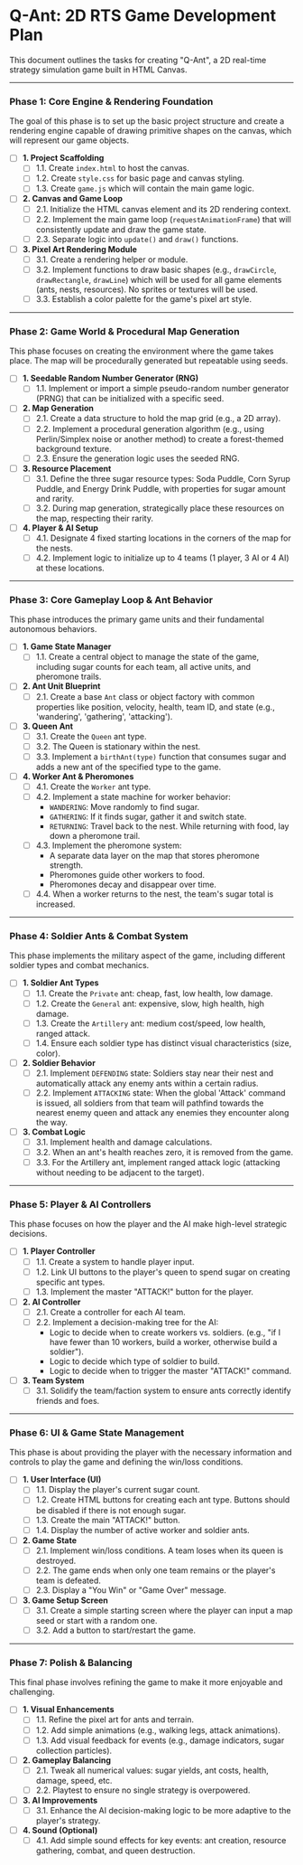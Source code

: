 # Q-Ant: 2D RTS Game Development Plan

This document outlines the tasks for creating "Q-Ant", a 2D real-time strategy simulation game built in HTML Canvas.

---

### Phase 1: Core Engine & Rendering Foundation

The goal of this phase is to set up the basic project structure and create a rendering engine capable of drawing primitive shapes on the canvas, which will represent our game objects.

- [ ] **1. Project Scaffolding**
    - [ ] 1.1. Create `index.html` to host the canvas.
    - [ ] 1.2. Create `style.css` for basic page and canvas styling.
    - [ ] 1.3. Create `game.js` which will contain the main game logic.
- [ ] **2. Canvas and Game Loop**
    - [ ] 2.1. Initialize the HTML canvas element and its 2D rendering context.
    - [ ] 2.2. Implement the main game loop (`requestAnimationFrame`) that will consistently update and draw the game state.
    - [ ] 2.3. Separate logic into `update()` and `draw()` functions.
- [ ] **3. Pixel Art Rendering Module**
    - [ ] 3.1. Create a rendering helper or module.
    - [ ] 3.2. Implement functions to draw basic shapes (e.g., `drawCircle`, `drawRectangle`, `drawLine`) which will be used for all game elements (ants, nests, resources). No sprites or textures will be used.
    - [ ] 3.3. Establish a color palette for the game's pixel art style.

---

### Phase 2: Game World & Procedural Map Generation

This phase focuses on creating the environment where the game takes place. The map will be procedurally generated but repeatable using seeds.

- [ ] **1. Seedable Random Number Generator (RNG)**
    - [ ] 1.1. Implement or import a simple pseudo-random number generator (PRNG) that can be initialized with a specific seed.
- [ ] **2. Map Generation**
    - [ ] 2.1. Create a data structure to hold the map grid (e.g., a 2D array).
    - [ ] 2.2. Implement a procedural generation algorithm (e.g., using Perlin/Simplex noise or another method) to create a forest-themed background texture.
    - [ ] 2.3. Ensure the generation logic uses the seeded RNG.
- [ ] **3. Resource Placement**
    - [ ] 3.1. Define the three sugar resource types: Soda Puddle, Corn Syrup Puddle, and Energy Drink Puddle, with properties for sugar amount and rarity.
    - [ ] 3.2. During map generation, strategically place these resources on the map, respecting their rarity.
- [ ] **4. Player & AI Setup**
    - [ ] 4.1. Designate 4 fixed starting locations in the corners of the map for the nests.
    - [ ] 4.2. Implement logic to initialize up to 4 teams (1 player, 3 AI or 4 AI) at these locations.

---

### Phase 3: Core Gameplay Loop & Ant Behavior

This phase introduces the primary game units and their fundamental autonomous behaviors.

- [ ] **1. Game State Manager**
    - [ ] 1.1. Create a central object to manage the state of the game, including sugar counts for each team, all active units, and pheromone trails.
- [ ] **2. Ant Unit Blueprint**
    - [ ] 2.1. Create a base `Ant` class or object factory with common properties like position, velocity, health, team ID, and state (e.g., 'wandering', 'gathering', 'attacking').
- [ ] **3. Queen Ant**
    - [ ] 3.1. Create the `Queen` ant type.
    - [ ] 3.2. The Queen is stationary within the nest.
    - [ ] 3.3. Implement a `birthAnt(type)` function that consumes sugar and adds a new ant of the specified type to the game.
- [ ] **4. Worker Ant & Pheromones**
    - [ ] 4.1. Create the `Worker` ant type.
    - [ ] 4.2. Implement a state machine for worker behavior:
        - `WANDERING`: Move randomly to find sugar.
        - `GATHERING`: If it finds sugar, gather it and switch state.
        - `RETURNING`: Travel back to the nest. While returning with food, lay down a pheromone trail.
    - [ ] 4.3. Implement the pheromone system:
        - A separate data layer on the map that stores pheromone strength.
        - Pheromones guide other workers to food.
        - Pheromones decay and disappear over time.
    - [ ] 4.4. When a worker returns to the nest, the team's sugar total is increased.

---

### Phase 4: Soldier Ants & Combat System

This phase implements the military aspect of the game, including different soldier types and combat mechanics.

- [ ] **1. Soldier Ant Types**
    - [ ] 1.1. Create the `Private` ant: cheap, fast, low health, low damage.
    - [ ] 1.2. Create the `General` ant: expensive, slow, high health, high damage.
    - [ ] 1.3. Create the `Artillery` ant: medium cost/speed, low health, ranged attack.
    - [ ] 1.4. Ensure each soldier type has distinct visual characteristics (size, color).
- [ ] **2. Soldier Behavior**
    - [ ] 2.1. Implement `DEFENDING` state: Soldiers stay near their nest and automatically attack any enemy ants within a certain radius.
    - [ ] 2.2. Implement `ATTACKING` state: When the global 'Attack' command is issued, all soldiers from that team will pathfind towards the nearest enemy queen and attack any enemies they encounter along the way.
- [ ] **3. Combat Logic**
    - [ ] 3.1. Implement health and damage calculations.
    - [ ] 3.2. When an ant's health reaches zero, it is removed from the game.
    - [ ] 3.3. For the Artillery ant, implement ranged attack logic (attacking without needing to be adjacent to the target).

---

### Phase 5: Player & AI Controllers

This phase focuses on how the player and the AI make high-level strategic decisions.

- [ ] **1. Player Controller**
    - [ ] 1.1. Create a system to handle player input.
    - [ ] 1.2. Link UI buttons to the player's queen to spend sugar on creating specific ant types.
    - [ ] 1.3. Implement the master "ATTACK!" button for the player.
- [ ] **2. AI Controller**
    - [ ] 2.1. Create a controller for each AI team.
    - [ ] 2.2. Implement a decision-making tree for the AI:
        - Logic to decide when to create workers vs. soldiers. (e.g., "if I have fewer than 10 workers, build a worker, otherwise build a soldier").
        - Logic to decide which type of soldier to build.
        - Logic to decide when to trigger the master "ATTACK!" command.
- [ ] **3. Team System**
    - [ ] 3.1. Solidify the team/faction system to ensure ants correctly identify friends and foes.

---

### Phase 6: UI & Game State Management

This phase is about providing the player with the necessary information and controls to play the game and defining the win/loss conditions.

- [ ] **1. User Interface (UI)**
    - [ ] 1.1. Display the player's current sugar count.
    - [ ] 1.2. Create HTML buttons for creating each ant type. Buttons should be disabled if there is not enough sugar.
    - [ ] 1.3. Create the main "ATTACK!" button.
    - [ ] 1.4. Display the number of active worker and soldier ants.
- [ ] **2. Game State**
    - [ ] 2.1. Implement win/loss conditions. A team loses when its queen is destroyed.
    - [ ] 2.2. The game ends when only one team remains or the player's team is defeated.
    - [ ] 2.3. Display a "You Win" or "Game Over" message.
- [ ] **3. Game Setup Screen**
    - [ ] 3.1. Create a simple starting screen where the player can input a map seed or start with a random one.
    - [ ] 3.2. Add a button to start/restart the game.

---

### Phase 7: Polish & Balancing

This final phase involves refining the game to make it more enjoyable and challenging.

- [ ] **1. Visual Enhancements**
    - [ ] 1.1. Refine the pixel art for ants and terrain.
    - [ ] 1.2. Add simple animations (e.g., walking legs, attack animations).
    - [ ] 1.3. Add visual feedback for events (e.g., damage indicators, sugar collection particles).
- [ ] **2. Gameplay Balancing**
    - [ ] 2.1. Tweak all numerical values: sugar yields, ant costs, health, damage, speed, etc.
    - [ ] 2.2. Playtest to ensure no single strategy is overpowered.
- [ ] **3. AI Improvements**
    - [ ] 3.1. Enhance the AI decision-making logic to be more adaptive to the player's strategy.
- [ ] **4. Sound (Optional)**
    - [ ] 4.1. Add simple sound effects for key events: ant creation, resource gathering, combat, and queen destruction.
